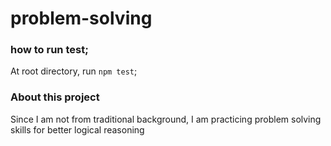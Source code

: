 # problem-solving

### how to run test;
At root directory, run `npm test`;

### About this project
Since I am not from traditional background, I am practicing problem solving skills for better 
logical reasoning
